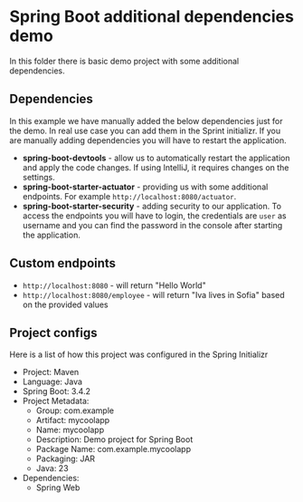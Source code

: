 # Spring Boot additional dependencies demo

In this folder there is basic demo project with some additional dependencies.

## Dependencies

In this example we have manually added the below dependencies just for the demo. In real use case you can add them in the Sprint initializr. If you are manually adding dependencies you will have to restart the application.

- **spring-boot-devtools** - allow us to automatically restart the application and apply the code changes. If using IntelliJ, it requires changes on the settings.
- **spring-boot-starter-actuator** - providing us with some additional endpoints. For example `http://localhost:8080/actuator`.
- **spring-boot-starter-security** - adding security to our application. To access the endpoints you will have to login, the credentials are `user` as username and you can find the password in the console after starting the application.

## Custom endpoints

- `http://localhost:8080` - will return "Hello World"
- `http://localhost:8080/employee` - will return "Iva lives in Sofia" based on the provided values

## Project configs

Here is a list of how this project was configured in the Spring Initializr

- Project: Maven
- Language: Java
- Spring Boot: 3.4.2
- Project Metadata:
  - Group: com.example
  - Artifact: mycoolapp
  - Name: mycoolapp
  - Description: Demo project for Spring Boot
  - Package Name: com.example.mycoolapp
  - Packaging: JAR
  - Java: 23
- Dependencies:
  - Spring Web
